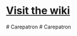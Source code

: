 # [Visit the wiki](https://github.com/Carepatron/Carepatron-Test-Full/wiki)
#   C a r e p a t r o n  
 #   C a r e p a t r o n  
 